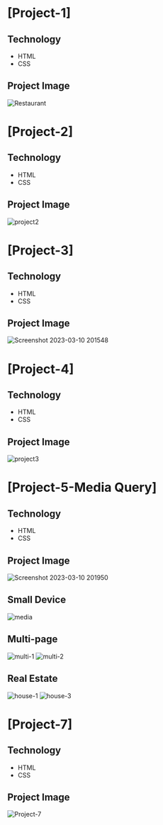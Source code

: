 # [Project-1]

## Technology
- HTML
- CSS
## Project Image
![Restaurant](https://user-images.githubusercontent.com/113298266/224339709-9ee1c888-77bd-4c99-92b0-2d3dc6dc77fa.png)


# [Project-2]

## Technology
- HTML
- CSS
## Project Image
![project2](https://user-images.githubusercontent.com/113298266/224341965-627adad9-53ff-4ba1-b5ea-004a18490133.png)


# [Project-3]

## Technology
- HTML
- CSS
## Project Image
![Screenshot 2023-03-10 201548](https://user-images.githubusercontent.com/113298266/224345644-68d28482-f871-4d47-9ea6-8c51d1b0f6f5.png)



# [Project-4]

## Technology
- HTML
- CSS
## Project Image
![project3](https://user-images.githubusercontent.com/113298266/224343244-1e73d276-ec7d-458e-a608-e63d891c46e8.png)


# [Project-5-Media Query]

## Technology
- HTML
- CSS
## Project Image
![Screenshot 2023-03-10 201950](https://user-images.githubusercontent.com/113298266/224347187-253f6079-1531-433b-9757-52c124524fff.png)
## Small Device
![media](https://user-images.githubusercontent.com/113298266/224350463-c4f98d6e-5f6a-4954-9bd9-397a623a96d7.png)




## Multi-page

![multi-1](https://user-images.githubusercontent.com/113298266/224351407-31bd8885-e4fe-4c16-940a-fcb64e02e309.png)
![multi-2](https://user-images.githubusercontent.com/113298266/224351693-d0b50c9b-5a6c-4a0d-a9c8-3ae2290929e3.png)

## Real Estate


![house-1](https://user-images.githubusercontent.com/113298266/224352021-573feaba-e3ed-4945-a220-0ac3099a553b.png)
![house-3](https://user-images.githubusercontent.com/113298266/224352095-d06125ab-eac3-46e2-bcae-3c25a89d88cb.png)


# [Project-7]

## Technology
- HTML
- CSS
## Project Image
![Project-7](https://user-images.githubusercontent.com/113298266/224353717-77fd41fd-5662-4a71-bd52-346549010b35.png)






